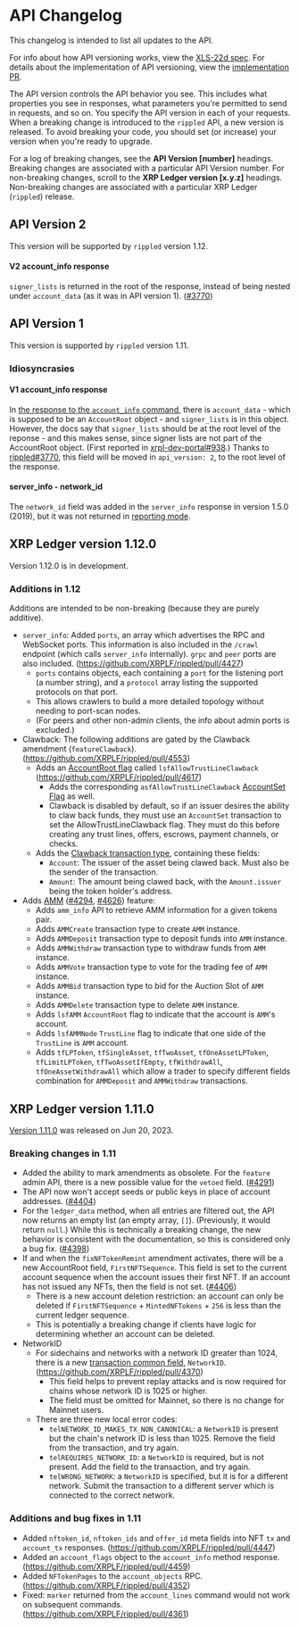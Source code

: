 # API Changelog

This changelog is intended to list all updates to the API.

For info about how API versioning works, view the [XLS-22d spec](https://github.com/XRPLF/XRPL-Standards/discussions/54). For details about the implementation of API versioning, view the [implementation PR](https://github.com/XRPLF/rippled/pull/3155).

The API version controls the API behavior you see. This includes what properties you see in responses, what parameters you're permitted to send in requests, and so on. You specify the API version in each of your requests. When a breaking change is introduced to the `rippled` API, a new version is released. To avoid breaking your code, you should set (or increase) your version when you're ready to upgrade.

For a log of breaking changes, see the **API Version [number]** headings. Breaking changes are associated with a particular API Version number. For non-breaking changes, scroll to the **XRP Ledger version [x.y.z]** headings. Non-breaking changes are associated with a particular XRP Ledger (`rippled`) release.

## API Version 2
This version will be supported by `rippled` version 1.12.

#### V2 account_info response

`signer_lists` is returned in the root of the response, instead of being nested under `account_data` (as it was in API version 1). ([#3770](https://github.com/XRPLF/rippled/pull/3770))

## API Version 1
This version is supported by `rippled` version 1.11.

### Idiosyncrasies

#### V1 account_info response

In [the response to the `account_info` command](https://xrpl.org/account_info.html#response-format), there is `account_data` - which is supposed to be an `AccountRoot` object - and `signer_lists` is in this object. However, the docs say that `signer_lists` should be at the root level of the reponse - and this makes sense, since signer lists are not part of the AccountRoot object. (First reported in [xrpl-dev-portal#938](https://github.com/XRPLF/xrpl-dev-portal/issues/938).) Thanks to [rippled#3770](https://github.com/XRPLF/rippled/pull/3770), this field will be moved in `api_version: 2`, to the root level of the response.

#### server_info - network_id

The `network_id` field was added in the `server_info` response in version 1.5.0 (2019), but it was not returned in [reporting mode](https://xrpl.org/rippled-server-modes.html#reporting-mode).

## XRP Ledger version 1.12.0

Version 1.12.0 is in development.

### Additions in 1.12

Additions are intended to be non-breaking (because they are purely additive).

- `server_info`: Added `ports`, an array which advertises the RPC and WebSocket ports. This information is also included in the `/crawl` endpoint (which calls `server_info` internally). `grpc` and `peer` ports are also included. (https://github.com/XRPLF/rippled/pull/4427)
  - `ports` contains objects, each containing a `port` for the listening port (a number string), and a `protocol` array listing the supported protocols on that port.
  - This allows crawlers to build a more detailed topology without needing to port-scan nodes.
  - (For peers and other non-admin clients, the info about admin ports is excluded.)
- Clawback: The following additions are gated by the Clawback amendment (`featureClawback`). (https://github.com/XRPLF/rippled/pull/4553)
  - Adds an [AccountRoot flag](https://xrpl.org/accountroot.html#accountroot-flags) called `lsfAllowTrustLineClawback` (https://github.com/XRPLF/rippled/pull/4617)
    - Adds the corresponding `asfAllowTrustLineClawback` [AccountSet Flag](https://xrpl.org/accountset.html#accountset-flags) as well.
    - Clawback is disabled by default, so if an issuer desires the ability to claw back funds, they must use an `AccountSet` transaction to set the AllowTrustLineClawback flag. They must do this before creating any trust lines, offers, escrows, payment channels, or checks.
  - Adds the [Clawback transaction type](https://github.com/XRPLF/XRPL-Standards/blob/master/XLS-39d-clawback/README.md#331-clawback-transaction), containing these fields:
    - `Account`: The issuer of the asset being clawed back. Must also be the sender of the transaction.
    - `Amount`: The amount being clawed back, with the `Amount.issuer` being the token holder's address.
- Adds [AMM](https://github.com/XRPLF/XRPL-Standards/discussions/78) ([#4294](https://github.com/XRPLF/rippled/pull/4294), [#4626](https://github.com/XRPLF/rippled/pull/4626)) feature:
    - Adds `amm_info` API to retrieve AMM information for a given tokens pair.
    - Adds `AMMCreate` transaction type to create `AMM` instance.
    - Adds `AMMDeposit` transaction type to deposit funds into `AMM` instance.
    - Adds `AMMWithdraw` transaction type to withdraw funds from `AMM` instance.
    - Adds `AMMVote` transaction type to vote for the trading fee of `AMM` instance.
    - Adds `AMMBid` transaction type to bid for the Auction Slot of `AMM` instance.
    - Adds `AMMDelete` transaction type to delete `AMM` instance.
    - Adds `lsfAMM` `AccountRoot` flag to indicate that the account is `AMM`'s account.
    - Adds `lsfAMMNode` `TrustLine` flag to indicate that one side of the `TrustLine` is `AMM` account.
    - Adds `tfLPToken`, `tfSingleAsset`, `tfTwoAsset`, `tfOneAssetLPToken`, `tfLimitLPToken`, `tfTwoAssetIfEmpty`,
      `tfWithdrawAll`, `tfOneAssetWithdrawAll` which allow a trader to specify different fields combination 
      for `AMMDeposit` and `AMMWithdraw` transactions.

## XRP Ledger version 1.11.0

[Version 1.11.0](https://github.com/XRPLF/rippled/releases/tag/1.11.0) was released on Jun 20, 2023.

### Breaking changes in 1.11

- Added the ability to mark amendments as obsolete. For the `feature` admin API, there is a new possible value for the `vetoed` field. ([#4291](https://github.com/XRPLF/rippled/pull/4291))
- The API now won't accept seeds or public keys in place of account addresses. ([#4404](https://github.com/XRPLF/rippled/pull/4404))
- For the `ledger_data` method, when all entries are filtered out, the API now returns an empty list (an empty array, `[]`). (Previously, it would return `null`.) While this is technically a breaking change, the new behavior is consistent with the documentation, so this is considered only a bug fix. ([#4398](https://github.com/XRPLF/rippled/pull/4398))
- If and when the `fixNFTokenRemint` amendment activates, there will be a new AccountRoot field, `FirstNFTSequence`. This field is set to the current account sequence when the account issues their first NFT. If an account has not issued any NFTs, then the field is not set. ([#4406](https://github.com/XRPLF/rippled/pull/4406))
  - There is a new account deletion restriction: an account can only be deleted if `FirstNFTSequence` + `MintedNFTokens` + `256` is less than the current ledger sequence.
  - This is potentially a breaking change if clients have logic for determining whether an account can be deleted.
- NetworkID
  - For sidechains and networks with a network ID greater than 1024, there is a new [transaction common field](https://xrpl.org/transaction-common-fields.html), `NetworkID`. (https://github.com/XRPLF/rippled/pull/4370)
    - This field helps to prevent replay attacks and is now required for chains whose network ID is 1025 or higher.
    - The field must be omitted for Mainnet, so there is no change for Mainnet users.
  - There are three new local error codes:
    - `telNETWORK_ID_MAKES_TX_NON_CANONICAL`: a `NetworkID` is present but the chain's network ID is less than 1025. Remove the field from the transaction, and try again.
    - `telREQUIRES_NETWORK_ID`: a `NetworkID` is required, but is not present. Add the field to the transaction, and try again.
    - `telWRONG_NETWORK`: a `NetworkID` is specified, but it is for a different network. Submit the transaction to a different server which is connected to the correct network.

### Additions and bug fixes in 1.11

- Added `nftoken_id`, `nftoken_ids` and `offer_id` meta fields into NFT `tx` and `account_tx` responses. (https://github.com/XRPLF/rippled/pull/4447)
- Added an `account_flags` object to the `account_info` method response. (https://github.com/XRPLF/rippled/pull/4459)
- Added `NFTokenPages` to the `account_objects` RPC. (https://github.com/XRPLF/rippled/pull/4352)
- Fixed: `marker` returned from the `account_lines` command would not work on subsequent commands. (https://github.com/XRPLF/rippled/pull/4361)
